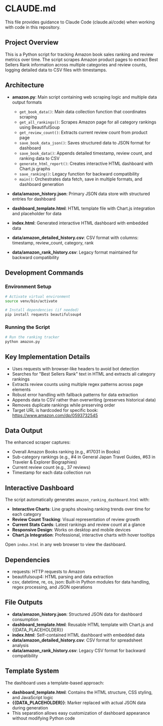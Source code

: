 # CLAUDE.md

This file provides guidance to Claude Code (claude.ai/code) when working with code in this repository.

## Project Overview

This is a Python script for tracking Amazon book sales ranking and review metrics over time. The script scrapes Amazon product pages to extract Best Sellers Rank information across multiple categories and review counts, logging detailed data to CSV files with timestamps.

## Architecture

- **amazon.py**: Main script containing web scraping logic and multiple data output formats
  - `get_book_data()`: Main data collection function that coordinates scraping
  - `get_all_rankings()`: Scrapes Amazon page for all category rankings using BeautifulSoup
  - `get_review_count()`: Extracts current review count from product page
  - `save_book_data_json()`: Saves structured data to JSON format for dashboard
  - `save_book_data()`: Appends detailed timestamp, review count, and ranking data to CSV
  - `generate_html_report()`: Creates interactive HTML dashboard with Chart.js graphs
  - `save_ranking()`: Legacy function for backward compatibility
  - `main()`: Orchestrates data fetch, save in multiple formats, and dashboard generation

- **data/amazon_history.json**: Primary JSON data store with structured entries for dashboard
- **dashboard_template.html**: HTML template file with Chart.js integration and placeholder for data
- **index.html**: Generated interactive HTML dashboard with embedded data
- **data/amazon_detailed_history.csv**: CSV format with columns: timestamp, review_count, category, rank
- **data/amazon_rank_history.csv**: Legacy format maintained for backward compatibility

## Development Commands

### Environment Setup
```bash
# Activate virtual environment
source venv/bin/activate

# Install dependencies (if needed)
pip install requests beautifulsoup4
```

### Running the Script
```bash
# Run the ranking tracker
python amazon.py
```

## Key Implementation Details

- Uses requests with browser-like headers to avoid bot detection
- Searches for "Best Sellers Rank" text in HTML and extracts all category rankings
- Extracts review counts using multiple regex patterns across page elements
- Robust error handling with fallback patterns for data extraction
- Appends data to CSV rather than overwriting (preserves historical data)
- Removes duplicate rankings while preserving order
- Target URL is hardcoded for specific book: https://www.amazon.com/dp/0593732545

## Data Output

The enhanced scraper captures:
- Overall Amazon Books ranking (e.g., #17031 in Books)
- Sub-category rankings (e.g., #4 in General Japan Travel Guides, #63 in Traveler & Explorer Biographies)
- Current review count (e.g., 37 reviews)
- Timestamp for each data collection run

## Interactive Dashboard

The script automatically generates `amazon_ranking_dashboard.html` with:
- **Interactive Charts**: Line graphs showing ranking trends over time for each category
- **Review Count Tracking**: Visual representation of review growth
- **Current Stats Cards**: Latest rankings and review count at a glance
- **Responsive Design**: Works on desktop and mobile devices
- **Chart.js Integration**: Professional, interactive charts with hover tooltips

Open `index.html` in any web browser to view the dashboard.

## Dependencies

- requests: HTTP requests to Amazon
- beautifulsoup4: HTML parsing and data extraction
- csv, datetime, re, os, json: Built-in Python modules for data handling, regex processing, and JSON operations

## File Outputs

- **data/amazon_history.json**: Structured JSON data for dashboard consumption
- **dashboard_template.html**: Reusable HTML template with Chart.js and {{DATA_PLACEHOLDER}}
- **index.html**: Self-contained HTML dashboard with embedded data
- **data/amazon_detailed_history.csv**: CSV format for spreadsheet analysis
- **data/amazon_rank_history.csv**: Legacy CSV format for backward compatibility

## Template System

The dashboard uses a template-based approach:
- **dashboard_template.html**: Contains the HTML structure, CSS styling, and JavaScript logic
- **{{DATA_PLACEHOLDER}}**: Marker replaced with actual JSON data during generation
- This separation allows easy customization of dashboard appearance without modifying Python code